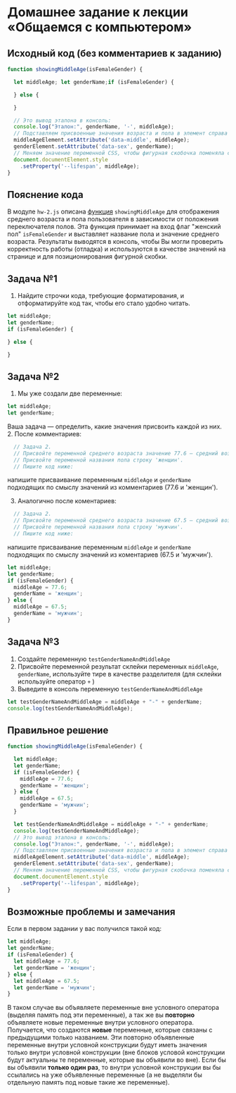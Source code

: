 # Домашнее задание к лекции «Общаемся с компьютером»

## Исходный код (без комментариев к заданию)
```javascript
function showingMiddleAge(isFemaleGender) {

  let middleAge; let genderName;if (isFemaleGender) {

  } else {

  }

  // Это вывод эталона в консоль:
  console.log("Эталон:", genderName, '-', middleAge); 
  // Подставляем присвоенные значения возраста и пола в элемент справа от таблицы с кружками:
  middleAgeElement.setAttribute('data-middle', middleAge); 
  genderElement.setAttribute('data-sex', genderName); 
  // Меняем значение переменной CSS, чтобы фигурная скобочка поменяла свою высоту:
  document.documentElement.style
    .setProperty('--lifespan', middleAge);
}
```

## Пояснение кода
В модуле `hw-2.js` описана  [функция](https://learn.javascript.ru/function-basics)  `showingMiddleAge` для отображения среднего возраста и пола пользователя в зависимости от положения переключателя полов. Эта функция принимает на вход флаг "женский пол" `isFemaleGender` и выставляет название пола и значение среднего возраста. Результаты выводятся в консоль, чтобы Вы могли проверить корректность работы (отладка) и используются в качестве значений на странице и для позиционирования фигурной скобки.

## Задача №1
1. Найдите строчки кода, требующие форматирования, и отформатируйте код так, чтобы его стало удобно читать.

```javascript
let middleAge;
let genderName;
if (isFemaleGender) {

} else {

}
```

## Задача №2
1. Мы уже создали две переменные:
```javascript
let middleAge; 
let genderName;
```
Ваша задача — определить, какие значения присвоить каждой из них. 
2. После комментариев:
```javascript
  // Задача 2.
  // Присвойте переменной среднего возраста значение 77.6 — средний возраст для женщин.
  // Присвойте переменной названия пола строку 'женщин'.
  // Пишите код ниже:
```
напишите присваивание переменным `middleAge` и `genderName` подходящих по смыслу значений из комментариев (77.6 и 'женщин').

3. Аналогично после коментариев:
```javascript
  // Задача 2.
  // Присвойте переменной среднего возраста значение 67.5 — средний возраст для мужчин.
  // Присвойте переменной названия пола строку 'мужчин'.
  // Пишите код ниже:
```
напишите присваивание переменным `middleAge` и `genderName` подходящих по смыслу значений из коментариев (67.5 и 'мужчин').

```javascript
let middleAge;
let genderName;
if (isFemaleGender) {
  middleAge = 77.6;
  genderName = 'женщин';
} else {
  middleAge = 67.5;
  genderName = 'мужчин';
}
```

## Задача №3
1. Создайте переменную `testGenderNameAndMiddleAge`
2. Присвойте переменной результат склейки переменных `middleAge`, `genderName`, используйте тире в качестве разделителя (для склейки используйте оператор `+` )
3. Выведите в консоль переменную `testGenderNameAndMiddleAge`

```javascript
let testGenderNameAndMiddleAge = middleAge + "-" + genderName;
console.log(testGenderNameAndMiddleAge);
```

## Правильное решение
```javascript
function showingMiddleAge(isFemaleGender) {

  let middleAge;
  let genderName;
  if (isFemaleGender) {
    middleAge = 77.6;
    genderName = 'женщин';
  } else {
    middleAge = 67.5;
    genderName = 'мужчин';
  }

  let testGenderNameAndMiddleAge = middleAge + "-" + genderName;
  console.log(testGenderNameAndMiddleAge);
  // Это вывод эталона в консоль:
  console.log("Эталон:", genderName, '-', middleAge); 
  // Подставляем присвоенные значения возраста и пола в элемент справа от таблицы с кружками:
  middleAgeElement.setAttribute('data-middle', middleAge); 
  genderElement.setAttribute('data-sex', genderName); 
  // Меняем значение переменной CSS, чтобы фигурная скобочка поменяла свою высоту:
  document.documentElement.style
    .setProperty('--lifespan', middleAge);
}
```

## Возможные проблемы и замечания
Если в первом задании у вас получился такой код:
```javascript
let middleAge;
let genderName;
if (isFemaleGender) {
  let middleAge = 77.6;
  let genderName = 'женщин';
} else {
  let middleAge = 67.5;
  let genderName = 'мужчин';
}
```

В таком случае вы объявляете переменные вне условного оператора (выделяя память под эти переменные), а так же вы **повторно** объявляете новые переменные внутри условного оператора. Получается, что создаются **новые** переменные, которые связаны с предыдущими только названием. Эти повторно объявленные переменные внутри условной конструкции будут иметь значения только внутри условной конструкции (вне блоков условой конструкции будут актуальны те переменные, которые вы объявили во вне). Если бы вы объявили **только один раз**, то внутри условной конструкции вы бы ссылались на уже объявленные переменные (а не выделяли бы отдельную память под новые такие же переменные).